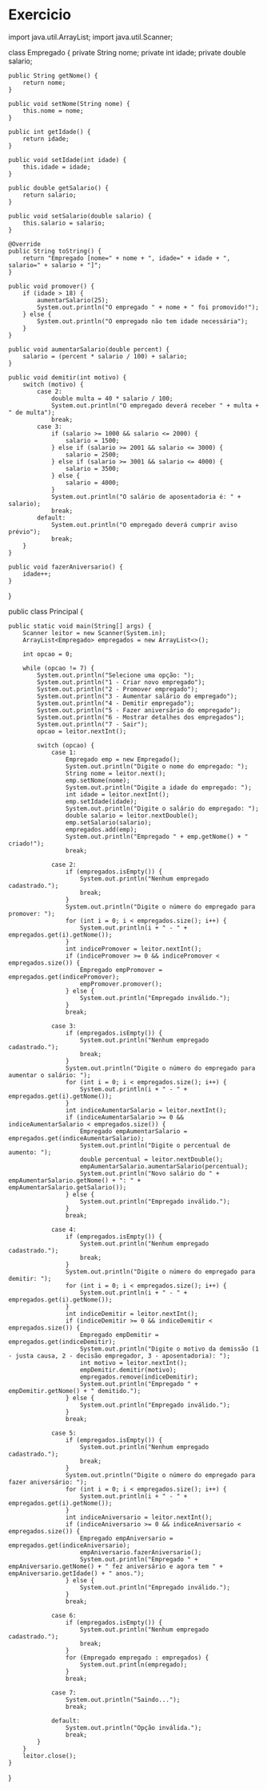 # Exercicio

import java.util.ArrayList;
import java.util.Scanner;

class Empregado {
    private String nome;
    private int idade;
    private double salario;

    public String getNome() {
        return nome;
    }

    public void setNome(String nome) {
        this.nome = nome;
    }

    public int getIdade() {
        return idade;
    }

    public void setIdade(int idade) {
        this.idade = idade;
    }

    public double getSalario() {
        return salario;
    }

    public void setSalario(double salario) {
        this.salario = salario;
    }

    @Override
    public String toString() {
        return "Empregado [nome=" + nome + ", idade=" + idade + ", salario=" + salario + "]";
    }

    public void promover() {
        if (idade > 18) {
            aumentarSalario(25);
            System.out.println("O empregado " + nome + " foi promovido!");
        } else {
            System.out.println("O empregado não tem idade necessária");
        }
    }

    public void aumentarSalario(double percent) {
        salario = (percent * salario / 100) + salario;
    }

    public void demitir(int motivo) {
        switch (motivo) {
            case 2:
                double multa = 40 * salario / 100;
                System.out.println("O empregado deverá receber " + multa + " de multa");
                break;
            case 3:
                if (salario >= 1000 && salario <= 2000) {
                    salario = 1500;
                } else if (salario >= 2001 && salario <= 3000) {
                    salario = 2500;
                } else if (salario >= 3001 && salario <= 4000) {
                    salario = 3500;
                } else {
                    salario = 4000;
                }
                System.out.println("O salário de aposentadoria é: " + salario);
                break;
            default:
                System.out.println("O empregado deverá cumprir aviso prévio");
                break;
        }
    }

    public void fazerAniversario() {
        idade++;
    }
}

public class Principal {

    public static void main(String[] args) {
        Scanner leitor = new Scanner(System.in);
        ArrayList<Empregado> empregados = new ArrayList<>();

        int opcao = 0;

        while (opcao != 7) {
            System.out.println("Selecione uma opção: ");
            System.out.println("1 - Criar novo empregado");
            System.out.println("2 - Promover empregado");
            System.out.println("3 - Aumentar salário do empregado");
            System.out.println("4 - Demitir empregado");
            System.out.println("5 - Fazer aniversário do empregado");
            System.out.println("6 - Mostrar detalhes dos empregados");
            System.out.println("7 - Sair");
            opcao = leitor.nextInt();
            
            switch (opcao) {
                case 1:
                    Empregado emp = new Empregado();
                    System.out.println("Digite o nome do empregado: ");
                    String nome = leitor.next();
                    emp.setNome(nome);
                    System.out.println("Digite a idade do empregado: ");
                    int idade = leitor.nextInt();
                    emp.setIdade(idade);
                    System.out.println("Digite o salário do empregado: ");
                    double salario = leitor.nextDouble();
                    emp.setSalario(salario);
                    empregados.add(emp);
                    System.out.println("Empregado " + emp.getNome() + " criado!");
                    break;

                case 2:
                    if (empregados.isEmpty()) {
                        System.out.println("Nenhum empregado cadastrado.");
                        break;
                    }
                    System.out.println("Digite o número do empregado para promover: ");
                    for (int i = 0; i < empregados.size(); i++) {
                        System.out.println(i + " - " + empregados.get(i).getNome());
                    }
                    int indicePromover = leitor.nextInt();
                    if (indicePromover >= 0 && indicePromover < empregados.size()) {
                        Empregado empPromover = empregados.get(indicePromover);
                        empPromover.promover();
                    } else {
                        System.out.println("Empregado inválido.");
                    }
                    break;

                case 3:
                    if (empregados.isEmpty()) {
                        System.out.println("Nenhum empregado cadastrado.");
                        break;
                    }
                    System.out.println("Digite o número do empregado para aumentar o salário: ");
                    for (int i = 0; i < empregados.size(); i++) {
                        System.out.println(i + " - " + empregados.get(i).getNome());
                    }
                    int indiceAumentarSalario = leitor.nextInt();
                    if (indiceAumentarSalario >= 0 && indiceAumentarSalario < empregados.size()) {
                        Empregado empAumentarSalario = empregados.get(indiceAumentarSalario);
                        System.out.println("Digite o percentual de aumento: ");
                        double percentual = leitor.nextDouble();
                        empAumentarSalario.aumentarSalario(percentual);
                        System.out.println("Novo salário do " + empAumentarSalario.getNome() + ": " + empAumentarSalario.getSalario());
                    } else {
                        System.out.println("Empregado inválido.");
                    }
                    break;

                case 4:
                    if (empregados.isEmpty()) {
                        System.out.println("Nenhum empregado cadastrado.");
                        break;
                    }
                    System.out.println("Digite o número do empregado para demitir: ");
                    for (int i = 0; i < empregados.size(); i++) {
                        System.out.println(i + " - " + empregados.get(i).getNome());
                    }
                    int indiceDemitir = leitor.nextInt();
                    if (indiceDemitir >= 0 && indiceDemitir < empregados.size()) {
                        Empregado empDemitir = empregados.get(indiceDemitir);
                        System.out.println("Digite o motivo da demissão (1 - justa causa, 2 - decisão empregador, 3 - aposentadoria): ");
                        int motivo = leitor.nextInt();
                        empDemitir.demitir(motivo);
                        empregados.remove(indiceDemitir);
                        System.out.println("Empregado " + empDemitir.getNome() + " demitido.");
                    } else {
                        System.out.println("Empregado inválido.");
                    }
                    break;

                case 5:
                    if (empregados.isEmpty()) {
                        System.out.println("Nenhum empregado cadastrado.");
                        break;
                    }
                    System.out.println("Digite o número do empregado para fazer aniversário: ");
                    for (int i = 0; i < empregados.size(); i++) {
                        System.out.println(i + " - " + empregados.get(i).getNome());
                    }
                    int indiceAniversario = leitor.nextInt();
                    if (indiceAniversario >= 0 && indiceAniversario < empregados.size()) {
                        Empregado empAniversario = empregados.get(indiceAniversario);
                        empAniversario.fazerAniversario();
                        System.out.println("Empregado " + empAniversario.getNome() + " fez aniversário e agora tem " + empAniversario.getIdade() + " anos.");
                    } else {
                        System.out.println("Empregado inválido.");
                    }
                    break;

                case 6:
                    if (empregados.isEmpty()) {
                        System.out.println("Nenhum empregado cadastrado.");
                        break;
                    }
                    for (Empregado empregado : empregados) {
                        System.out.println(empregado);
                    }
                    break;

                case 7:
                    System.out.println("Saindo...");
                    break;

                default:
                    System.out.println("Opção inválida.");
                    break;
            }
        }
        leitor.close();
    }
}

